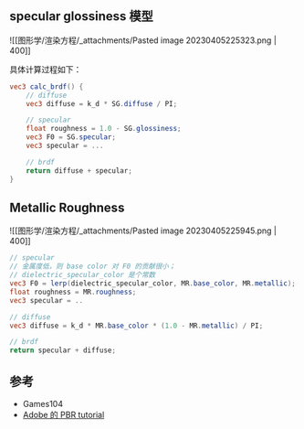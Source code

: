 
## specular glossiness 模型

![[图形学/渲染方程/_attachments/Pasted image 20230405225323.png | 400]]

具体计算过程如下：

```glsl
vec3 calc_brdf() {
    // diffuse
    vec3 diffuse = k_d * SG.diffuse / PI;

    // specular
    float roughness = 1.0 - SG.glossiness;
    vec3 F0 = SG.specular;
    vec3 specular = ...

    // brdf
    return diffuse + specular;
}
```


## Metallic Roughness

![[图形学/渲染方程/_attachments/Pasted image 20230405225945.png | 400]]

```glsl
// specular
// 金属度低，则 base color 对 F0 的贡献很小；
// dielectric_specular_color 是个常数
vec3 F0 = lerp(dielectric_specular_color, MR.base_color, MR.metallic);
float roughness = MR.roughness;
vec3 specular = ..

// diffuse
vec3 diffuse = k_d * MR.base_color * (1.0 - MR.metallic) / PI;

// brdf
return specular + diffuse;
```


## 参考

* Games104
* [Adobe 的 PBR tutorial](https://substance3d.adobe.com/tutorials/courses/the-pbr-guide-part-2)